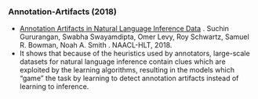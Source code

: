 ### Annotation-Artifacts (2018)
- [Annotation Artifacts in Natural Language Inference Data](http://aclweb.org/anthology/N18-2017) . Suchin Gururangan, Swabha Swayamdipta, Omer Levy, Roy Schwartz, Samuel R. Bowman, Noah A. Smith .  NAACL-HLT, 2018.
- It shows that because of the heuristics used by annotators, large-scale datasets for natural language inference contain clues which are exploited by the learning algorithms, resulting in the models which “game” the task by learning to detect annotation artifacts instead of learning to inference.
